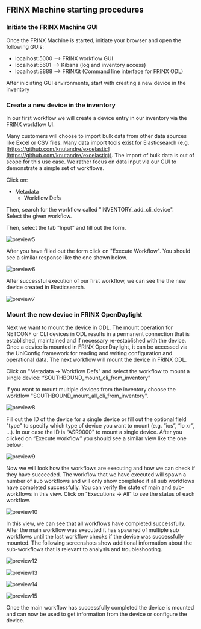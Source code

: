 ## FRINX Machine starting procedures

### Initiate the FRINX Machine GUI

Once the FRINX Machine is started, initiate your browser and open the following GUIs:

* localhost:5000 --> FRINX workflow GUI
* localhost:5601 --> Kibana (log and inventory access)
* localhost:8888 --> FRINXit (Command line interface for FRINX ODL)

After iniciating GUI environments, start with creating a new device in the inventory

### Create a new device in the inventory

In our first workflow we will create a device entry in our inventory via the FRINX workflow UI.  

Many customers will choose to import bulk data from other data sources like Excel or CSV files. Many data import tools exist for Elasticsearch (e.g. [https://github.com/knutandre/excelastic](https://github.com/knutandre/excelastic)). The import of bulk data is out of scope for this use case. We rather focus on data input via our GUI to demonstrate a simple set of workflows.

Click on:

* Metadata
  * Workflow Defs

Then, search for the workflow called "INVENTORY_add_cli_device".  
Select the given workflow.

Then, select the tab “Input” and fill out the form.

![preview5](image_5.png)

After you have filled out the form click on "Execute Workflow". You should see a similar response like the one shown below.

![preview6](image_6.png)

After successful execution of our first workflow, we can see the the new device created in Elasticsearch. 

![preview7](image_7.png)

### Mount the new device in FRINX OpenDaylight

Next we want to mount the device in ODL. The mount operation for NETCONF or CLI devices in ODL results in a permanent connection that is established, maintained and if necessary re-established with the device. Once a device is mounted in FRINX OpenDaylight, it can be accessed via the UniConfig framework for reading and writing configuration and operational data. The next workflow will mount the device in FRINX ODL. 

Click on "Metadata → Workflow Defs" and select the workflow to mount a single device: “SOUTHBOUND_mount_cli_from_inventory”

If you want to mount multiple devices from the inventory choose the workflow "SOUTHBOUND_mount_all_cli_from_inventory". 

![preview8](image_8.png)

Fill out the ID of the device for a single device or fill out the optional field "type" to specify which type of device you want to mount (e.g. “ios”, “io xr”, ...).  In our case the ID is “ASR9000” to mount a single device. After you clicked on “Execute workflow” you should see a similar view like the one below:

![preview9](image_9.png)

Now we will look how the workflows are executing and how we can check if they have succeeded. The workflow that we have executed will spawn a number of sub workflows and will only show completed if all sub workflows have completed successfully. You can verify the state of main and sub-workflows in this view. Click on "Executions → All" to see the status of each workflow.

![preview10](image_10.png)

In this view, we can see that all workflows have completed successfully. After the main workflow was executed it has spawned of multiple sub workflows until the last workflow checks if the device was successfully mounted. The following screenshots show additional information about the sub-workflows that is relevant to analysis and troubleshooting. 

![preview12](image_12.png)

![preview13](image_13.png)

![preview14](image_14.png)

![preview15](image_15.png)

Once the main workflow has successfully completed the device is mounted and can now be used to get information from the device or configure the device.
